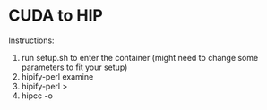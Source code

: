 # CUDA to HIP

Instructions: 
1. run setup.sh to enter the container (might need to change some parameters to fit your setup)
2. hipify-perl examine <cuda file>
3. hipify-perl <cuda file> > <hip file>
4. hipcc <hip file> -o <hip program>
